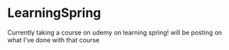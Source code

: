 # LearningSpring
Currently taking a course on udemy on learning spring! will be posting on what I've done with that course

